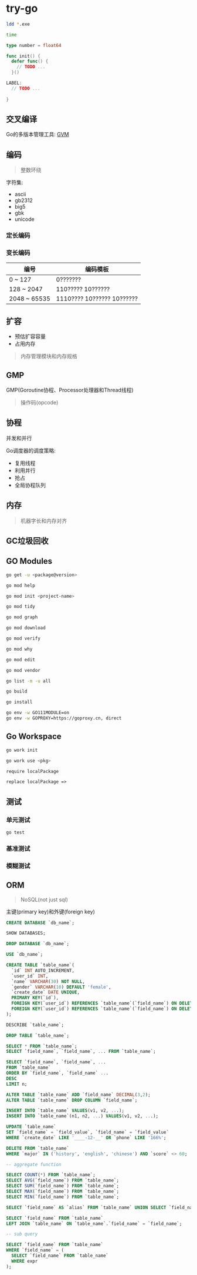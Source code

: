 # try-go

```sh
ldd *.exe

time 

```

```go
type number = float64

func init() {
  defer func() {
    // TODO ...
  }()

LABEL:
  // TODO ...
  
}

```

## 交叉编译

Go的多版本管理工具: [GVM](https://github.com/moovweb/gvm)

## 编码

> 整数环绕

字符集:

- ascii
- gb2312
- big5
- gbk
- unicode

### 定长编码

### 变长编码

| 编号  | 编码模板 |
| ---   |  ---    |
| 0 ~ 127 | 0??????? |
| 128 ~ 2047 | 110????? 10?????? |
| 2048 ~ 65535 | 1110???? 10?????? 10?????? |

## 扩容

- 预估扩容容量
- 占用内存

> 内存管理模块和内存规格

## GMP

GMP(Goroutine协程、Processor处理器和Thread线程)

> 操作码(opcode)

## 协程

并发和并行

Go调度器的调度策略:
  
- 复用线程
- 利用并行
- 抢占
- 全局协程队列

## 内存

> 机器字长和内存对齐

## GC垃圾回收

## GO Modules

```sh
go get -u <package@version>

go mod help

go mod init <project-name>

go mod tidy

go mod graph

go mod download

go mod verify 

go mod why

go mod edit 

go mod vendor

go list -m -u all

go build 

go install

go env -w GO111MODULE=on
go env -w GOPROXY=https://goproxy.cn, direct

```

## Go Workspace

```sh
go work init

go work use <pkg>

```

```txt
require localPackage

replace localPackage => 

```

## 测试

### 单元测试

```sh
go test 

```

### 基准测试

### 模糊测试

## ORM

> NoSQL(not just sql)

主键(primary key)和外键(foreign key)

```sql
CREATE DATABASE `db_name`;

SHOW DATABASES;

DROP DATABASE `db_name`;

USE `db_name`;

CREATE TABLE `table_name`(
  `id` INT AUTO_INCREMENT,
  `user_id` INT,
  `name` VARCHAR(30) NOT NULL,
  `gender` VARCHAR(10) DEFAULT 'female',
  `create_date` DATE UNIQUE,
  PRIMARY KEY(`id`),
  FOREIGN KEY(`user_id`) REFERENCES `table_name`(`field_name`) ON DELETE CASCADE,
  FOREIGN KEY(`user_id`) REFERENCES `table_name`(`field_name`) ON DELETE SET NULL 
);

DESCRIBE `table_name`;

DROP TABLE `table_name`;

SELECT * FROM `table_name`;
SELECT `field_name`, `field_name`, ... FROM `table_name`;

SELECT `field_name`, `field_name`, ... 
FROM `table_name`
ORDER BY `field_name`, `field_name` ... 
DESC
LIMIT n;

ALTER TABLE `table_name` ADD `field_name` DECIMAL(3,2);
ALTER TABLE `table_name` DROP COLUMN `field_name`;

INSERT INTO `table_name` VALUES(v1, v2, ...);
INSERT INTO `table_name`(n1, n2, ...) VALUES(v1, v2, ...);

UPDATE `table_name` 
SET `field_name` = `field_value`, `field_name` = `field_value` 
WHERE `create_date` LIKE '____-12-__' OR `phone` LIKE '166%';

DELETE FROM `table_name`
WHERE `major` IN ('history', 'english', 'chinese') AND `score` <> 60;

-- aggregate function

SELECT COUNT(*) FROM `table_name`;
SELECT AVG(`field_name`) FROM `table_name`;
SELECT SUM(`field_name`) FROM `table_name`;
SELECT MAX(`field_name`) FROM `table_name`;
SELECT MIN(`field_name`) FROM `table_name`;

SELECT `field_name` AS `alias` FROM `table_name` UNION SELECT `field_name` FROM `table_name`;

SELECT `field_name` FROM `table_name` 
LEFT JOIN `table_name` ON `table_name`.`field_name` = `field_name`;

-- sub query

SELECT `field_name` FROM `table_name` 
WHERE `field_name` = (
  SELECT `field_name` FROM `table_name` 
  WHERE expr
);


```
